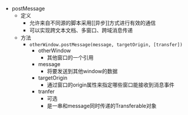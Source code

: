 - postMessage
	- 定义
		- 允许来自不同源的脚本采用[[异步]]方式进行有效的通信
		- 可以实现跨文本文档、多窗口、跨域消息传递
	- 方法
		- `otherWindow.postMessage(message, targetOrigin, [transfer])`
			- otherWindow
				- 其他窗口的一个引用
			- message
				- 将要发送到其他window的数据
			- targetOrigin
				- 通过窗口的origin属性来指定哪些窗口能接收到消息事件
			- tranfer
				- 可选
				- 是一串和message同时传递的Transferable对象